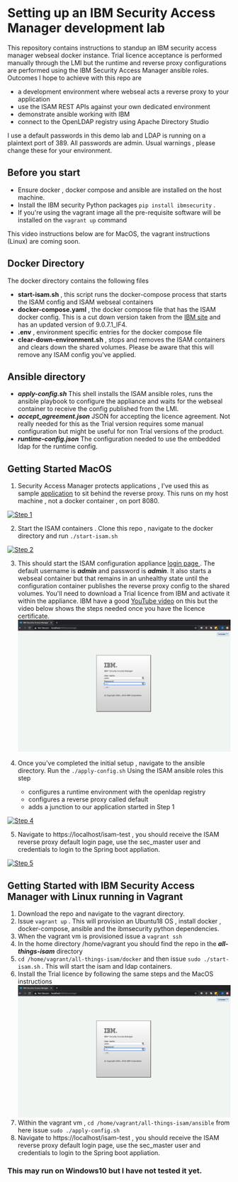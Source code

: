 # Setting up an IBM Security Access Manager development lab
This repository contains instructions to standup an IBM security access manager webseal docker instance.
Trial licence acceptance is performed manually through the LMI but the runtime and reverse proxy configurations are performed using 
the IBM Security Access Manager ansible roles. Outcomes I hope to achieve with this repo are

- a development environment where webseal acts a reverse proxy to your application
- use the ISAM REST APIs against your own dedicated environment
- demonstrate ansible working with IBM 
- connect to the OpenLDAP registry using Apache Directory Studio


<aside class="warning">
I use a default passwords in this demo lab and LDAP is running on a plaintext port of 389. All passwords are admin. Usual warnings , please change these for your environment. 

</aside>




## Before you start
- Ensure docker , docker compose and ansible are installed on the host machine.
- Install the IBM security Python packages `pip install ibmsecurity` . 
- If you're using the vagrant image all the pre-requisite software will be installed on the `vagrant up` command



<aside class="notice">
This video instructions below are for MacOS, the vagrant instructions (Linux) are coming soon.

</aside>

## Docker Directory
The docker directory contains the following files
 - **start-isam.sh** , this script runs the docker-compose process that starts the ISAM config and ISAM webseal containers
 - **docker-compose.yaml** , the docker compose file that has the ISAM docker config. This is a cut down version taken from the [IBM site](https://www.ibm.com/support/knowledgecenter/en/SSPREK_9.0.6/com.ibm.isam.doc/admin/concept/con_docker_compose.html) and has an updated version of 9.0.7.1_IF4. 
 - **.env** , environment specific entries for the docker compose file
 - **clear-down-environment.sh** , stops and removes the ISAM containers and clears down the shared volumes. Please be aware that 
   this will remove any ISAM config you've applied.


## Ansible directory
- ***apply-config.sh*** This shell installs the ISAM ansible roles, runs the ansible playbook to configure the appliance and waits for the webseal container to receive the config published from the LMI. 
- ***accept_agreement.json*** JSON for accepting the licence agreement. Not really needed for this as the Trial version requires some
manual configuration but might be useful for non Trial versions of the product.
- ***runtime-config.json*** The configuration needed to use the embedded ldap for the runtime config.

## Getting Started MacOS
1. Security Access Manager protects applications , I've used this as sample [application](https://github.com/spring-guides/gs-spring-boot/tree/master/complete) to sit behind the reverse proxy. This runs on my host machine , not a docker container , on port 8080.

[![Step 1](https://res.cloudinary.com/dnrfrgcar/image/upload/v1589628519/SAM-thumbnail_ptkpgo.png )](http://www.youtube.com/watch?v=chhJCSivNnM "Step 1")

2. Start the ISAM containers . Clone this repo , navigate to the docker directory and run `./start-isam.sh`

[![Step 2](https://res.cloudinary.com/dnrfrgcar/image/upload/v1589635988/Screenshot_2020-05-16_at_14.32.33_ovfczk.png)](https://youtu.be/gIDX8AkmT_A "Step 2")



3. This should start the ISAM configuration appliance [login page ](https://localhost:9443/core/login). The default username is ***admin*** and password is ***admin***. It also starts a webseal container but that remains in an unhealthy state until the configuration container publishes the reverse proxy config to the shared volumes. You'll need to download a Trial licence from IBM and activate it within the appliance. IBM have a good [YouTube video](https://youtu.be/2gmlr8sjkkE) on this but the video below shows the steps needed once you have the licence certificate.
[![Step 3](/images/isam-login.png )](https://youtu.be/DDjX1yKlc7I "Step 3")


4. Once you've completed the initial setup , navigate to the ansible directory. Run the `./apply-config.sh` 
   Using the ISAM ansible roles this step
    - configures a runtime environment with the openldap registry
    - configures a reverse proxy called default
    - adds a junction to our application started in Step 1

[![Step 4](https://res.cloudinary.com/dnrfrgcar/image/upload/v1589637467/Screenshot_2020-05-16_at_14.57.18_hv94bz.png)](https://youtu.be/kne8zdncOsw "Step 4")


5. Navigate to https://localhost/isam-test , you should receive the ISAM reverse proxy default login page,  use the sec_master user and credentials to login to the Spring boot appliation.

[![Step 5](https://res.cloudinary.com/dnrfrgcar/image/upload/v1589639237/Screenshot_2020-05-16_at_15.26.56_eezbvw.png)](https://youtu.be/3xUtH6UcyIA "Step 5")



## Getting Started with IBM Security Access Manager with Linux running in Vagrant
1. Download the repo and navigate to the vagrant directory. 
2. Issue `vagrant up` . This will provision an Ubuntu18 OS , install docker , docker-compose, ansible and the ibmsecurity python dependencies.
3. When the vagrant vm is provisioned issue a `vagrant ssh`
4. In the home directory /home/vagrant you should find the repo in the ***all-things-isam*** directory
5. `cd /home/vagrant/all-things-isam/docker` and then issue `sudo ./start-isam.sh` . This will start the isam and ldap containers.
6. Install the Trial licence by following the same steps and the MacOS instructions 
   [![Step 3](/images/isam-login.png )](https://youtu.be/DDjX1yKlc7I "Step 3")
7. Within the vagrant vm , `cd /home/vagrant/all-things-isam/ansible` from here issue `sudo ./apply-config.sh`
8. Navigate to https://localhost/isam-test , you should receive the ISAM reverse proxy default login page,  use the sec_master user and credentials to login to  the Spring boot appliation.

### This may run on Windows10 but I have not tested it yet.


 

